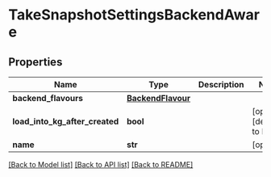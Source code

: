 # TakeSnapshotSettingsBackendAware

## Properties
Name | Type | Description | Notes
------------ | ------------- | ------------- | -------------
**backend_flavours** | [**BackendFlavour**](BackendFlavour.md) |  | 
**load_into_kg_after_created** | **bool** |  | [optional] [default to False]
**name** | **str** |  | [optional] 

[[Back to Model list]](../README.md#documentation-for-models) [[Back to API list]](../README.md#documentation-for-api-endpoints) [[Back to README]](../README.md)


